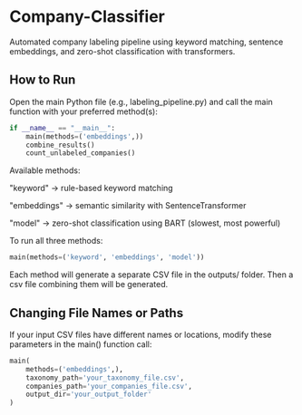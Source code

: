 # Company-Classifier
Automated company labeling pipeline using keyword matching, sentence embeddings, and zero-shot classification with transformers.

## How to Run

Open the main Python file (e.g., labeling_pipeline.py) and call the main function with your preferred method(s):

```python
if __name__ == "__main__":
    main(methods=('embeddings',))
    combine_results()
    count_unlabeled_companies()
```


Available methods:

"keyword" -> rule-based keyword matching

"embeddings" -> semantic similarity with SentenceTransformer

"model" -> zero-shot classification using BART (slowest, most powerful)

To run all three methods:
```python
main(methods=('keyword', 'embeddings', 'model'))
```

Each method will generate a separate CSV file in the outputs/ folder. Then a csv file combining them will be generated.

## Changing File Names or Paths
If your input CSV files have different names or locations, modify these parameters in the main() function call:

```python
main(
    methods=('embeddings',), 
    taxonomy_path='your_taxonomy_file.csv', 
    companies_path='your_companies_file.csv', 
    output_dir='your_output_folder'
)
```
